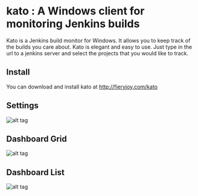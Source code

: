 # kato : A Windows client for monitoring Jenkins builds

Kato is a Jenkins build monitor for Windows. It allows you to keep track of the builds you care about.
Kato is elegant and easy to use. Just type in the url to a jenkins server and select the projects that you would like to track.

## Install
You can download and install kato at http://fieryjoy.com/kato

## Settings 
![alt tag](https://raw.githubusercontent.com/aliozgur/kato/master/media/Settings_02.png)

## Dashboard Grid

![alt tag](https://raw.githubusercontent.com/aliozgur/kato/master/media/dashbaord_00.png)

## Dashboard List

![alt tag](https://raw.githubusercontent.com/aliozgur/kato/master/media/Dashbaord_01.png)

